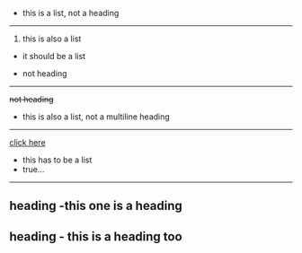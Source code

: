 - this is a list, not a heading
-----

1) this is also a list
* it should be a list
- not heading
-----

<s>not heading</s>
- this is also a list, not a multiline heading
*****

[click here](/index.jpg)
- this has to be a list
- true...
_____

<b>heading</b>
-this one is a heading
-----

<b>heading</b> - this is a heading too
-----
